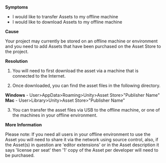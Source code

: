 
        

**<span class="wysiwyg-underline">Symptoms</span>** 

*   I would like to transfer Assets to my offline machine
*   I would like to download Assets to my offline machine

**<span class="wysiwyg-underline">Cause</span>** 

Your project may currently be stored on an offline machine or environment and you need to add Assets that have been purchased on the Asset Store to the project. 

**<span class="wysiwyg-underline">Resolution</span>** 

1. You will need to first download the asset via a machine that is connected to the Internet.

2. Once downloaded, you can find the asset files in the following directory.

**Windows** - User>AppData>Roaming>Unity>Asset Store>"Publisher Name"  
**Mac** - User>Library>Unity>Asset Store>"Publisher Name"

3. You can transfer the asset files via USB to the offline machine, or one of the machines in your offline environment.

**<span class="wysiwyg-underline">More Information</span>** 

<span class="wysiwyg-color-black">Please note: If you need all users in your offline environment to use the Asset you will need to share it via the network using source control, also, if the Asset(s) in question are 'editor extensions' or in the Asset description it says 'license per seat' then '1' copy of the Asset per developer will need to be purchased.</span>

      